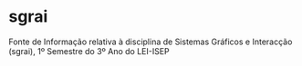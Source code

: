 # sgrai

Fonte de Informação relativa à disciplina de Sistemas Gráficos e Interacção (sgrai), 1º Semestre do 3º Ano do LEI-ISEP


